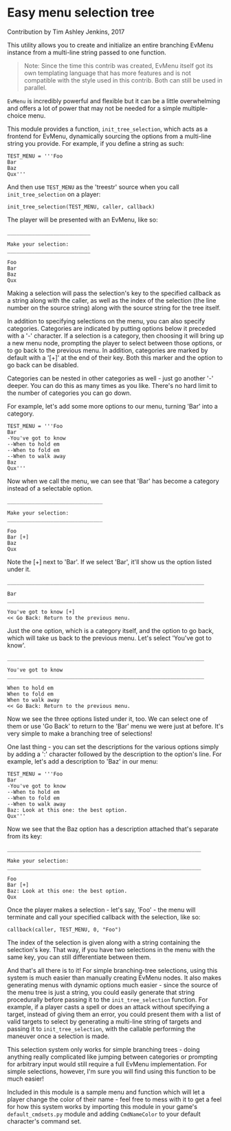 # Easy menu selection tree

Contribution by Tim Ashley Jenkins, 2017

This utility allows you to create and initialize an entire branching EvMenu
instance from a multi-line string passed to one function.

> Note: Since the time this contrib was created, EvMenu itself got its own templating 
> language that has more features and is not compatible with the style used in 
> this contrib. Both can still be used in parallel.

`EvMenu` is incredibly powerful and flexible but it can be a little overwhelming
and offers a lot of power that may not be needed for a simple multiple-choice menu.

This module provides a function, `init_tree_selection`, which acts as a frontend
for EvMenu, dynamically sourcing the options from a multi-line string you
provide.  For example, if you define a string as such:

    TEST_MENU = '''Foo
    Bar
    Baz
    Qux'''

And then use `TEST_MENU` as the 'treestr' source when you call
`init_tree_selection` on a player:

    init_tree_selection(TEST_MENU, caller, callback)

The player will be presented with an EvMenu, like so:

    ___________________________

    Make your selection:
    ___________________________

    Foo
    Bar
    Baz
    Qux

Making a selection will pass the selection's key to the specified callback as a
string along with the caller, as well as the index of the selection (the line
number on the source string) along with the source string for the tree itself.

In addition to specifying selections on the menu, you can also specify
categories.  Categories are indicated by putting options below it preceded with
a '-' character.  If a selection is a category, then choosing it will bring up a
new menu node, prompting the player to select between those options, or to go
back to the previous menu. In addition, categories are marked by default with a
'[+]' at the end of their key. Both this marker and the option to go back can be
disabled.

Categories can be nested in other categories as well - just go another '-'
deeper. You can do this as many times as you like. There's no hard limit to the
number of categories you can go down.

For example, let's add some more options to our menu, turning 'Bar' into a
category.

    TEST_MENU = '''Foo
    Bar
    -You've got to know
    --When to hold em
    --When to fold em
    --When to walk away
    Baz
    Qux'''

Now when we call the menu, we can see that 'Bar' has become a category instead of a
selectable option.

    _______________________________

    Make your selection:
    _______________________________

    Foo
    Bar [+]
    Baz
    Qux

Note the [+] next to 'Bar'. If we select 'Bar', it'll show us the option listed
under it.

    ________________________________________________________________

    Bar
    ________________________________________________________________

    You've got to know [+]
    << Go Back: Return to the previous menu.

Just the one option, which is a category itself, and the option to go back,
which will take us back to the previous menu. Let's select 'You've got to know'.

    ________________________________________________________________

    You've got to know
    ________________________________________________________________

    When to hold em
    When to fold em
    When to walk away
    << Go Back: Return to the previous menu.

Now we see the three options listed under it, too. We can select one of them or
use 'Go Back' to return to the 'Bar' menu we were just at before. It's very
simple to make a branching tree of selections!

One last thing - you can set the descriptions for the various options simply by
adding a ':' character followed by the description to the option's line. For
example, let's add a description to 'Baz' in our menu:

    TEST_MENU = '''Foo
    Bar
    -You've got to know
    --When to hold em
    --When to fold em
    --When to walk away
    Baz: Look at this one: the best option.
    Qux'''

Now we see that the Baz option has a description attached that's separate from its key:

    _______________________________________________________________

    Make your selection:
    _______________________________________________________________

    Foo
    Bar [+]
    Baz: Look at this one: the best option.
    Qux

Once the player makes a selection - let's say, 'Foo' - the menu will terminate
and call your specified callback with the selection, like so:

    callback(caller, TEST_MENU, 0, "Foo")

The index of the selection is given along with a string containing the
selection's key.  That way, if you have two selections in the menu with the same
key, you can still differentiate between them.

And that's all there is to it! For simple branching-tree selections, using this
system is much easier than manually creating EvMenu nodes. It also makes
generating menus with dynamic options much easier - since the source of the menu
tree is just a string, you could easily generate that string procedurally before
passing it to the `init_tree_selection` function.  For example, if a player casts
a spell or does an attack without specifying a target, instead of giving them an
error, you could present them with a list of valid targets to select by
generating a multi-line string of targets and passing it to
`init_tree_selection`, with the callable performing the maneuver once a
selection is made.

This selection system only works for simple branching trees - doing anything
really complicated like jumping between categories or prompting for arbitrary
input would still require a full EvMenu implementation. For simple selections,
however, I'm sure you will find using this function to be much easier!

Included in this module is a sample menu and function which will let a player
change the color of their name - feel free to mess with it to get a feel for how
this system works by importing this module in your game's `default_cmdsets.py`
module and adding `CmdNameColor` to your default character's command set.
